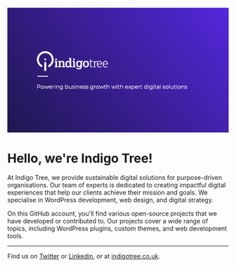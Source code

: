 [<img width="720" src="https://github.com/indigotree/.github/blob/2dddc75eb4fb7c11b866ad4acff3eec6c29d0973/profile/logo1.png?raw=true" alt="">](https://www.indigotree.co.uk)

# Hello, we're Indigo Tree!

At Indigo Tree, we provide sustainable digital solutions for purpose-driven organisations. Our team of experts is dedicated to creating impactful digital experiences that help our clients achieve their mission and goals. We specialise in WordPress development, web design, and digital strategy.

On this GitHub account, you'll find various open-source projects that we have developed or contributed to. Our projects cover a wide range of topics, including WordPress plugins, custom themes, and web development tools.

_____

Find us on [Twitter](https://twitter.com/indigotreesays?lang=en) or [Linkedin](https://www.linkedin.com/company/indigo-tree-digital-ltd/), or at [indigotree.co.uk](https://www.indigotree.co.uk).
